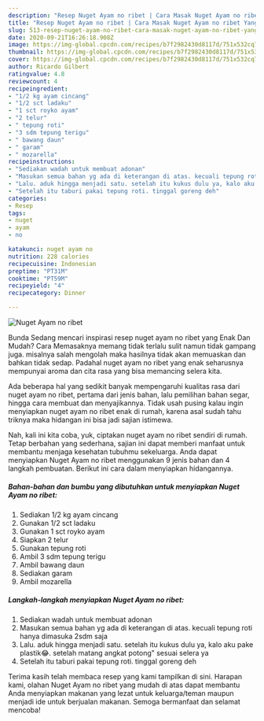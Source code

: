 ```yaml
---
description: "Resep Nuget Ayam no ribet | Cara Masak Nuget Ayam no ribet Yang Enak dan Simpel"
title: "Resep Nuget Ayam no ribet | Cara Masak Nuget Ayam no ribet Yang Enak dan Simpel"
slug: 513-resep-nuget-ayam-no-ribet-cara-masak-nuget-ayam-no-ribet-yang-enak-dan-simpel
date: 2020-09-21T16:26:18.908Z
image: https://img-global.cpcdn.com/recipes/b7f2982430d8117d/751x532cq70/nuget-ayam-no-ribet-foto-resep-utama.jpg
thumbnail: https://img-global.cpcdn.com/recipes/b7f2982430d8117d/751x532cq70/nuget-ayam-no-ribet-foto-resep-utama.jpg
cover: https://img-global.cpcdn.com/recipes/b7f2982430d8117d/751x532cq70/nuget-ayam-no-ribet-foto-resep-utama.jpg
author: Ricardo Gilbert
ratingvalue: 4.8
reviewcount: 4
recipeingredient:
- "1/2 kg ayam cincang"
- "1/2 sct ladaku"
- "1 sct royko ayam"
- "2 telur"
- " tepung roti"
- "3 sdm tepung terigu"
- " bawang daun"
- " garam"
- " mozarella"
recipeinstructions:
- "Sediakan wadah untuk membuat adonan"
- "Masukan semua bahan yg ada di keterangan di atas. kecuali tepung roti hanya dimasuka 2sdm saja"
- "Lalu. aduk hingga menjadi satu. setelah itu kukus dulu ya, kalo aku pake plastik😂. setelah matang angkat potong&#34; sesuai selera ya"
- "Setelah itu taburi pakai tepung roti. tinggal goreng deh"
categories:
- Resep
tags:
- nuget
- ayam
- no

katakunci: nuget ayam no 
nutrition: 228 calories
recipecuisine: Indonesian
preptime: "PT31M"
cooktime: "PT59M"
recipeyield: "4"
recipecategory: Dinner

---
```



![Nuget Ayam no ribet](https://img-global.cpcdn.com/recipes/b7f2982430d8117d/751x532cq70/nuget-ayam-no-ribet-foto-resep-utama.jpg)

Bunda Sedang mencari inspirasi resep nuget ayam no ribet yang Enak Dan Mudah? Cara Memasaknya memang tidak terlalu sulit namun tidak gampang juga. misalnya salah mengolah maka hasilnya tidak akan memuaskan dan bahkan tidak sedap. Padahal nuget ayam no ribet yang enak seharusnya mempunyai aroma dan cita rasa yang bisa memancing selera kita.

Ada beberapa hal yang sedikit banyak mempengaruhi kualitas rasa dari nuget ayam no ribet, pertama dari jenis bahan, lalu pemilihan bahan segar, hingga cara membuat dan menyajikannya. Tidak usah pusing kalau ingin menyiapkan nuget ayam no ribet enak di rumah, karena asal sudah tahu triknya maka hidangan ini bisa jadi sajian istimewa.




Nah, kali ini kita coba, yuk, ciptakan nuget ayam no ribet sendiri di rumah. Tetap berbahan yang sederhana, sajian ini dapat memberi manfaat untuk membantu menjaga kesehatan tubuhmu sekeluarga. Anda dapat menyiapkan Nuget Ayam no ribet menggunakan 9 jenis bahan dan 4 langkah pembuatan. Berikut ini cara dalam menyiapkan hidangannya.

<!--inarticleads1-->

##### Bahan-bahan dan bumbu yang dibutuhkan untuk menyiapkan Nuget Ayam no ribet:

1. Sediakan 1/2 kg ayam cincang
1. Gunakan 1/2 sct ladaku
1. Gunakan 1 sct royko ayam
1. Siapkan 2 telur
1. Gunakan  tepung roti
1. Ambil 3 sdm tepung terigu
1. Ambil  bawang daun
1. Sediakan  garam
1. Ambil  mozarella




<!--inarticleads2-->

##### Langkah-langkah menyiapkan Nuget Ayam no ribet:

1. Sediakan wadah untuk membuat adonan
1. Masukan semua bahan yg ada di keterangan di atas. kecuali tepung roti hanya dimasuka 2sdm saja
1. Lalu. aduk hingga menjadi satu. setelah itu kukus dulu ya, kalo aku pake plastik😂. setelah matang angkat potong&#34; sesuai selera ya
1. Setelah itu taburi pakai tepung roti. tinggal goreng deh




Terima kasih telah membaca resep yang kami tampilkan di sini. Harapan kami, olahan Nuget Ayam no ribet yang mudah di atas dapat membantu Anda menyiapkan makanan yang lezat untuk keluarga/teman maupun menjadi ide untuk berjualan makanan. Semoga bermanfaat dan selamat mencoba!
